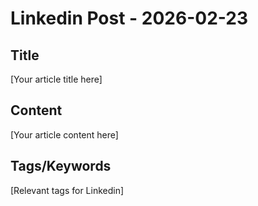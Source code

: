 # Linkedin Post - 2026-02-23

## Title
[Your article title here]

## Content
[Your article content here]

## Tags/Keywords
[Relevant tags for Linkedin]
